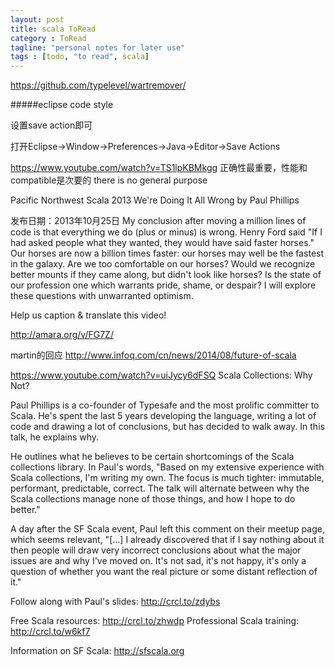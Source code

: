 ```yaml
---
layout: post
title: scala ToRead
category : ToRead
tagline: "personal notes for later use"
tags : [todo, "to read", scala]
---
```


https://github.com/typelevel/wartremover/


#####eclipse code style

设置save action即可

打开Eclipse->Window->Preferences->Java->Editor->Save Actions



https://www.youtube.com/watch?v=TS1lpKBMkgg
正确性最重要，性能和compatible是次要的
there is no general purpose

Pacific Northwest Scala 2013 We're Doing It All Wrong by Paul Phillips

发布日期：2013年10月25日
My conclusion after moving a million lines of code is that everything we do (plus or minus) is wrong. Henry Ford said "If I had asked people what they wanted, they would have said faster horses." Our horses are now a billion times faster: our horses may well be the fastest in the galaxy. Are we too comfortable on our horses? Would we recognize better mounts if they came along, but didn't look like horses? Is the state of our profession one which warrants pride, shame, or despair? I will explore these questions with unwarranted optimism.

Help us caption & translate this video!

http://amara.org/v/FG7Z/

martin的回应
http://www.infoq.com/cn/news/2014/08/future-of-scala


https://www.youtube.com/watch?v=uiJycy6dFSQ
Scala Collections: Why Not?

Paul Phillips is a co-founder of Typesafe and the most prolific committer to Scala. He's spent the last 5 years developing the language, writing a lot of code and drawing a lot of conclusions, but has decided to walk away. In this talk, he explains why.

He outlines what he believes to be certain shortcomings of the Scala collections library. In Paul's words, "Based on my extensive experience with Scala collections, I'm writing my own. The focus is much tighter: immutable, performant, predictable, correct. The talk will alternate between why the Scala collections manage none of those things, and how I hope to do better."

A day after the SF Scala event, Paul left this comment on their meetup page, which seems relevant, "[...] I already discovered that if I say nothing about it then people will draw very incorrect conclusions about what the major issues are and why I've moved on. It's not sad, it's not happy, it's only a question of whether you want the real picture or some distant reflection of it."

Follow along with Paul's slides: http://crcl.to/zdybs

Free Scala resources: http://crcl.to/zhwdp
Professional Scala training: http://crcl.to/w6kf7

Information on SF Scala: http://sfscala.org


